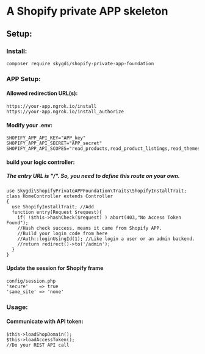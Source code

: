 # A Shopify private APP skeleton


## Setup:
### Install:
```
composer require skygdi/shopify-private-app-foundation
```
### APP Setup: 
#### Allowed redirection URL(s):
```
https://your-app.ngrok.io/install
https://your-app.ngrok.io/install_authorize
```
#### Modify your .env:
```
SHOPIFY_APP_API_KEY="APP_key"
SHOPIFY_APP_API_SECRET="APP_secret"
SHOPIFY_APP_API_SCOPES="read_products,read_product_listings,read_themes,write_themes,read_script_tags,write_script_tags"
```
#### build your logic controller:
##### The entry URL is "/". So, you need to define this route on your own.
```
use Skygdi\ShopifyPrivateAPPFoundation\Traits\ShopifyInstallTrait;
class HomeController extends Controller
{
  use ShopifyInstallTrait; //Add
  function entry(Request $request){
    if( !$this->hashCheck($request) ) abort(403,"No Access Token Found");
    //Hash check success, means it came from Shopify APP.
    //Build your login code from here
    //Auth::loginUsingId(1); //Like login a user or an admin backend.
    //return redirect()->to('/admin');
  }
}
```
#### Update the session for Shopify frame
```
config/session.php
'secure'	=> true
'same_site'	=> 'none'
```
### Usage: 
#### Communicate with API token:
```
$this->loadShopDomain();
$this->loadAccessToken();
//Do your REST API call
```